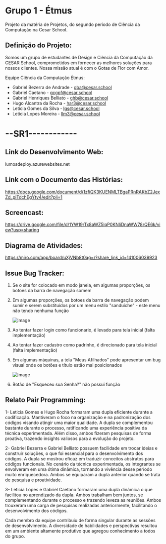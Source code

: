 # Grupo 1 - Étmus
Projeto da matéria de Projetos, do segundo período de Ciência da Computação na Cesar School.

<h2>Definição do Projeto:</h2>

Somos um grupo de estudantes de Design e Ciência da Computação da CESAR School, comprometidos em fornecer as melhores soluções para nossos clientes. Nossa missão atual é com o Gotas de Flor com Amor.

Equipe Ciência da Computação Étmus:
- Gabriel Bezerra de Andrade - gba@cesar.school
- Gabriel Caetano - gcgpf@cesar.school
- Gabriel Henriques Belliato - ghb@cesar.school
- Hugo Alcantra da Rocha - har3@cesar.school
- Letícia Gomes da Silva - lgs@cesar.school
- Leticia Lopes Moreira - llm3@cesar.school

<h1>--SR1------------</h1>

<h2>Link do Desenvolvimento Web:</h2>

lumosdeploy.azurewebsites.net 

<h2>Link com o Documento das Histórias:</h2>

https://docs.google.com/document/d/1zfiQK3KUENMLTBgaPRnRAKbZ2JexZd_piTdchEgYtv4/edit?pli=1

<h2>Screencast:</h2>

https://drive.google.com/file/d/1YW19rTx8aWZ5lqP0KNIiDnaWW78rQE6k/view?usp=sharing

<h2>Diagrama de Atividades:</h2>

https://miro.com/app/board/uXjVNb8t0ag=/?share_link_id=141006039923

<h2>Issue Bug Tracker:</h2>

1. Se o site for colocado em modo janela, em algumas proporções, os botoes da barra de navegação somem

2. Em algumas proporções, os botoes da barra de navegação podem sumir e serem substituídos por um menu estilo "sanduíche" - este menu não tendo nenhuma função

   ![image](https://github.com/Gabrielbzandrade/G1-Projetos/assets/127201879/1661c787-9a63-44e4-bf53-8b8a86b8c219)

3. Ao tentar fazer login como funcionario, é levado para tela inicial (falta implementação)

4. Ao tentar fazer cadastro como padrinho, é direcionado para tela inicial (falta implementação)

5. Em algumas máquinas, a tela "Meus Afilhados" pode apresentar um bug visual onde os botões e título estão mal posicionados

   ![image](https://github.com/Gabrielbzandrade/G1-Projetos/assets/127201879/f056de73-1905-4a91-9d38-55450aad8b4e)

6. Botão de "Esqueceu sua Senha?" não possui função

<h2>Relato Pair Programming:</h2>

1- Leticia Gomes e Hugo Rocha formaram uma dupla eficiente durante a codificação. Mantiveram o foco na organização e na padronização dos códigos visando atingir uma maior qualidade. A dupla se complementou bastante durante o processo, ratificando uma experiência positiva da técnica experimentada. Além disso, ambos fizeram pesquisas de forma proativa, trazendo insights valiosos para a evolução do projeto.

2- Gabriel Bezerra e Gabriel Belliato possuem facilidade em trocar ideias e construir soluções, o que foi essencial para o desenvolvimento dos códigos. A dupla se mostrou eficaz em traduzir conceitos abstratos para códigos funcionais. No cenário da técnica experimentada, os integrantes se envolveram em uma ótima dinâmica, tornando a vivência desse período muito enriquecedora. Ambos se equiparam a dupla anterior quando se trata de pesquisa e proatividade.

3- Leticia Lopes e Gabriel Caetano formaram uma dupla dinâmica o que facilitou no aprendizado da dupla. Ambos trabalham bem juntos, se complementando durante o processo e trazendo leveza as reuniões. Ambos trouxeram uma carga de pesquisas realizadas anteriormente, facilitando o desenvolvimento dos códigos. 

Cada membro da equipe contribuiu de forma singular durante as sessões de desenvolvimento. A diversidade de habilidades e perspectivas resultou em um ambiente altamente produtivo que agregou conhecimento a todos do grupo.
